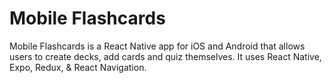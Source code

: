 # Mobile Flashcards

Mobile Flashcards is a React Native app for iOS and Android that allows users to create decks, add cards and quiz themselves. It uses React Native, Expo, Redux, & React Navigation.